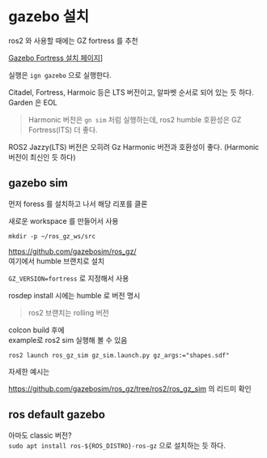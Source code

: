 # gazebo 설치
ros2 와 사용할 때에는 GZ fortress 를 추천


[Gazebo Fortress 설치 페이지](https://gazebosim.org/docs/fortress/install_ubuntu/)]


실행은 `ign gazebo` 으로 실행한다.  

Citadel, Fortress, Harmoic 등은 LTS 버전이고, 알파벳 순서로 되어 있는 듯 하다.  
Garden 은 EOL 


> Harmonic 버전은 `gn sim` 처럼 실행하는데, ros2 humble 호환성은 GZ Fortress(lTS) 더 좋다.


ROS2 Jazzy(LTS) 버전은 오히려  Gz Harmonic 버전과 호환성이 좋다. (Harmonic 버전이 최신인 듯 하다)  

## gazebo sim
먼저 foress 를 설치하고 나서 해당 리포를 클론 

새로운 workspace 를 만들어서 사용 
```
mkdir -p ~/ros_gz_ws/src
```


https://github.com/gazebosim/ros_gz/   
 여기에서 humble 브랜치로 설치

`GZ_VERSION=fortress` 로 지정해서 사용   

rosdep install  시에는 humble 로 버전 명시   

> ros2 브랜치는 rolling 버전

colcon build 후에  
example로 ros2 sim 실행해 볼 수 있음

```
ros2 launch ros_gz_sim gz_sim.launch.py gz_args:="shapes.sdf"
```


자세한 예시는 

https://github.com/gazebosim/ros_gz/tree/ros2/ros_gz_sim
 의 리드미 확인
 

## ros default gazebo 
아마도 classic 버전?  
`sudo apt install ros-${ROS_DISTRO}-ros-gz` 으로 설치하는 듯 하다.



